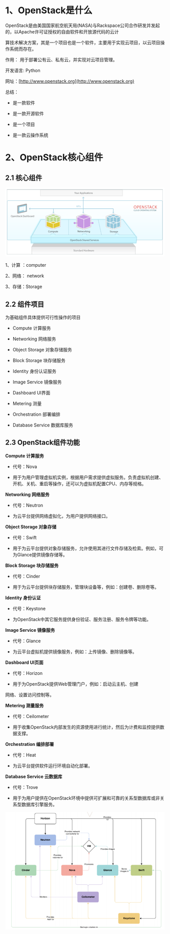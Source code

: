 # 1、OpenStack是什么

OpenStack是由美国国家航空航天局(NASA)与Rackspace公司合作研发并发起的，以Apache许可证授权的自由软件和开放源代码的云计

算技术解决方案，其是一个项目也是一个软件，主要用于实现云项目，以云项目操作系统而存在。

作用： 用于部署公有云、私有云，并实现对云项目管理。

开发语言: Python

网址：[http://www.openstack.org](http://www.openstack.org)

总结：

- 是一款软件

- 是一款开源软件

- 是一个项目

- 是一款云操作系统

# 2、OpenStack核心组件

## 2.1 核心组件

![](images/WEBRESOURCEa01d255d9b1c3c4533d0fdc4d61ed166截图.png)

1、计算 ：computer

2、网络： network

3、存储：Storage 

## 2.2 组件项目

为基础组件具体提供可行性操作的项目

- Compute 		计算服务

- Networking 		网络服务

- Object Storage 	对象存储服务

- Block Storage 		块存储服务

- Identity 			身份认证服务

- Image Service 	镜像服务

- Dashboard 		UI界面

- Metering 			测量

- Orchestration 		部署编排

- Database Service   数据库服务

## 2.3 OpenStack组件功能

**Compute   计算服务**

- 代号：Nova

- 用于为用户管理虚拟机实例，根据用户需求提供虚拟服务。负责虚拟机创建、开机、关机、重启等操作，还可以为虚拟机配置CPU、内存等规格。

**Networking 网络服务**

- 代号：Neutron

- 为云平台提供网络虚拟化，为用户提供网络接口。

**Object Storage 对象存储**

- 代号：Swift

- 用于为云平台提供对象存储服务，允许使用其进行文件存储及检索。例如，可为Glance提供镜像存储等。

**Block Storage 块存储服务**

- 代号：Cinder

- 用于为云平台提供块存储服务，管理块设备等，例如：创建卷、删除卷等。

**Identity 身份认证**

- 代号：Keystone

- 为OpenStack中其它服务提供身份验证、服务注册、服务令牌等功能。

**Image Service 镜像服务**

- 代号：Glance

- 为云平台虚拟机提供镜像服务，例如：上传镜像、删除镜像等。

**Dashboard UI页面**

- 代号：Horizon

- 用于为OpenStack提供Web管理门户，例如：启动云主机、创建

网络、设置访问控制等。

**Metering 测量服务**

- 代号：Ceilometer

- 用于收集OpenStack内部发生的资源使用进行统计，然后为计费和监控提供数据支撑。

**Orchestration 编排部署**

- 代号：Heat

- 为云平台提供软件运行环境自动化部署。

**Database Service 云数据库**

- 代号：Trove

- 用于为用户提供在OpenStack环境中提供可扩展和可靠的关系型数据库或非关系型数据库引擎服务。

![](images/WEBRESOURCE3b325c21726f68197e1f145e0391d83c截图.png)